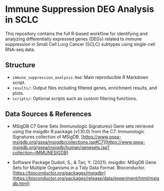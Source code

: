# Immune Suppression DEG Analysis in SCLC

This repository contains the full R-based workflow for identifying and analyzing differentially expressed genes (DEGs) related to immune suppression in Small Cell Lung Cancer (SCLC) subtypes using single-cell RNA-seq data.

## Structure

- `immune_suppression_analysis.Rmd`: Main reproducible R Markdown script.
- `results/`: Output files including filtered genes, enrichment results, and plots.
- `scripts/`: Optional scripts such as custom filtering functions.

## Data Sources & References

- MSigDB C7 Gene Sets (Immunologic Signatures)
  Gene sets retrieved using the msigdbr R package (v1.10.0) from the C7: Immunologic Signatures collection of MSigDB.
  [https://www.gsea-msigdb.org/gsea/msigdb/collections.jsp#C7](https://www.gsea-msigdb.org/gsea/msigdb/human/genesets.jsp?collection=IMMUNESIGDB)

- Software Package
  Dudoit, S., & Tan, Y. (2021). msigdbr: MSigDB Gene Sets for Multiple Organisms in a Tidy Data Format.
  Bioconductor. [https://bioconductor.org/packages/msigdbr](https://bioconductor.org/packages/release/data/experiment/html/msigdb.html)
